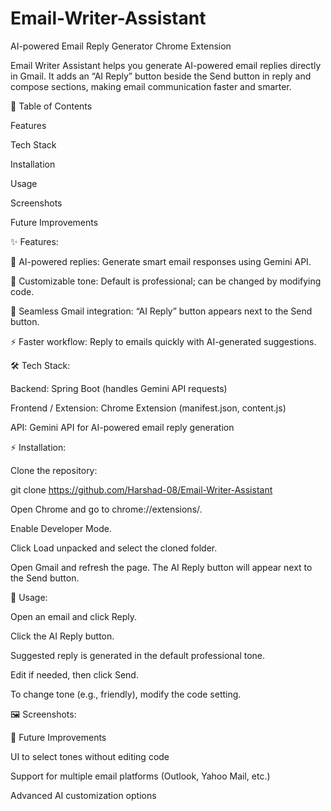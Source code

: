# Email-Writer-Assistant
AI-powered Email Reply Generator Chrome Extension


Email Writer Assistant helps you generate AI-powered email replies directly in Gmail. It adds an “AI Reply” button beside the Send button in reply and compose sections, making email communication faster and smarter.

📌 Table of Contents

Features

Tech Stack

Installation

Usage

Screenshots

Future Improvements



✨ Features:

🤖 AI-powered replies: Generate smart email responses using Gemini API.

🎨 Customizable tone: Default is professional; can be changed by modifying code.

📌 Seamless Gmail integration: “AI Reply” button appears next to the Send button.

⚡ Faster workflow: Reply to emails quickly with AI-generated suggestions.


🛠️ Tech Stack:

Backend: Spring Boot (handles Gemini API requests)

Frontend / Extension: Chrome Extension (manifest.json, content.js)

API: Gemini API for AI-powered email reply generation


⚡ Installation:

Clone the repository:

git clone https://github.com/Harshad-08/Email-Writer-Assistant


Open Chrome and go to chrome://extensions/.

Enable Developer Mode.

Click Load unpacked and select the cloned folder.

Open Gmail and refresh the page. The AI Reply button will appear next to the Send button.


📨 Usage:

Open an email and click Reply.

Click the AI Reply button.

Suggested reply is generated in the default professional tone.

Edit if needed, then click Send.

To change tone (e.g., friendly), modify the code setting.


🖼️ Screenshots:




🌟 Future Improvements

UI to select tones without editing code

Support for multiple email platforms (Outlook, Yahoo Mail, etc.)

Advanced AI customization options
